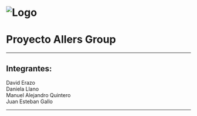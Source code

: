 # ![Logo](https://audiovisuales.icesi.edu.co/audiovisuales/image/icesi-logo.svg)<br>
# Proyecto Allers Group
------------------------------------------------
Integrantes:
------------------------------------------------
David Erazo </br>
Daniela Llano</br>
Manuel Alejandro Quintero</br>
Juan Esteban Gallo</br>

------------------------------------------------

